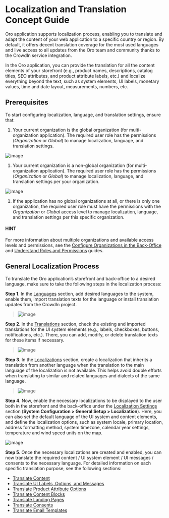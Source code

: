 <a id="concept-guide-localization-translation"></a>

# Localization and Translation Concept Guide

Oro application supports localization process, enabling you to translate and adapt the content of your web application to a specific country or region. By default, it offers decent translation coverage for the most used languages and live access to all updates from the Oro team and community thanks to the CrowdIn service integration.

In the Oro application, you can provide the translation for all the content elements of your storefront (e.g., product names, descriptions, catalog titles, SEO attributes, and product attribute labels, etc.) and localize everything beyond the text, such as system elements, UI labels, monetary values, time and date layout, measurements, numbers, etc.

## Prerequisites

To start configuring localization, language, and translation settings, ensure that:

1. Your current organization is the global organization (for multi-organization application). The required user role has the permissions (*Organization* or *Global*) to manage localization, language, and translation settings.

![image](user/img/concept-guides/localization/global-access-levels.png)
1. Your current organization is a non-global organization (for multi-organization application). The required user role has the permissions (*Organization* or *Global*) to manage localization, language, and translation settings per your organization.

![image](user/img/concept-guides/localization/non-global-access.png)
1. If the application has no global organizations at all, or there is only one organization, the required user role must have the permissions with the *Organization* or *Global* access level to manage localization, language, and translation settings per this specific organization.

#### HINT
For more information about multiple organizations and available access levels and permissions, see the [Configure Organizations in the Back-Office](../../../back-office/system/user-management/organizations/index.md#user-management-organizations) and [Understand Roles and Permissions](../../../back-office/system/user-management/roles/index.md#user-guide-user-management-permissions-roles) guides.

## General Localization Process

To translate the Oro application’s storefront and back-office to a desired language, make sure to take the following steps in the localization process:

**Step 1**. In the [Languages](../../../back-office/system/localization/languages/index.md#localization-languages) section, add desired languages to the system, enable them, import translation texts for the language or install translation updates from the CrowdIn project.

> ![image](user/img/concept-guides/localization/languages-grid.png)

**Step 2**. In the [Translations](../../../back-office/system/localization/translations/index.md#localization-translations) section, check the existing and imported translations for the UI system elements (e.g., labels, checkboxes, buttons, notifications, etc.). There, you can add, modify, or delete translation texts for these items if necessary.

> ![image](user/img/concept-guides/localization/all-translations-grid.png)

**Step 3**. In the [Localizations](../../../back-office/system/localization/localizations/index.md#localization-localizations) section, create a localization that inherits a translation from another language when the translation to the main language of the localization is not available. This helps avoid double efforts when translating to similar and related languages and dialects of the same language.

> ![image](user/img/concept-guides/localization/german-localization-details.png)

**Step 4**. Now, enable the necessary localizations to be displayed to the user both in the storefront and the back-office under the [Localization Settings](../../../back-office/system/configuration/system/general-setup/global-localization.md#localization-localization) section (**System Configuration > General Setup > Localization**). Here, you can also set the default language of the UI system and content elements, and define the localization options, such as system locale, primary location, address formatting method, system timezone, calendar year settings, temperature and wind speed units on the map.

![image](user/img/concept-guides/localization/localization-config-settings.png)

**Step 5**. Once the necessary localizations are created and enabled, you can now translate the required content / UI system element / UI messages / consents to the necessary language. For detailed information on each specific translation purpose, see the following sections:

* [Translate Content](content-translation.md#content-translation)
* [Translate UI Labels, Options, and Messages](messages-translation.md#localization-translations-messages)
* [Translate Product Attribute Options](label-translation.md#localization-translations-labels)
* [Translate Content Blocks](../../../back-office/marketing/content-blocks/index.md#user-guide-landing-pages-marketing-content-blocks-translation)
* [Translate Landing Pages](../../content-management/landing-page.md#concept-guide-localize-landing-page)
* [Translate Consents](../consents/localize-consents.md#user-guide-consents-localizing-consents)
* [Translate Email Templates](../../../back-office/system/emails/email-templates.md#localize-email-templates)
